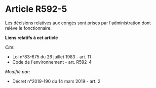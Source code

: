 # Article R592-5

Les décisions relatives aux congés sont prises par l'administration dont relève le fonctionnaire.

**Liens relatifs à cet article**

_Cite_:

  - Loi n°83-675 du 26 juillet 1983 - art. 11
  - Code de l'environnement - art. R592-4

_Modifié par_:

  - Décret n°2019-190 du 14 mars 2019 - art. 2
